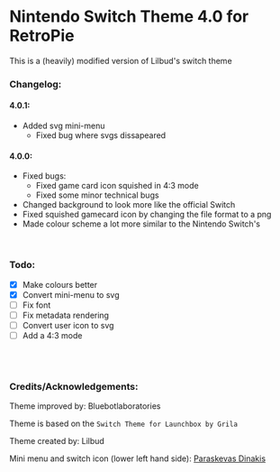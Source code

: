 # Nintendo Switch Theme 4.0 for RetroPie

This is a (heavily) modified version of Lilbud's switch theme

### Changelog:

#### 4.0.1:
- Added svg mini-menu
  - Fixed bug where svgs dissapeared
#### 4.0.0:
- Fixed bugs:
  - Fixed game card icon squished in 4:3 mode
  - Fixed some minor technical bugs
- Changed background to look more like the official Switch
- Fixed squished gamecard icon by changing the file format to a png
- Made colour scheme a lot more similar to the Nintendo Switch's
<br/>

### Todo:

- [x] Make colours better
- [x] Convert mini-menu to svg
- [ ] Fix font
- [ ] Fix metadata rendering
- [ ] Convert user icon to svg
- [ ] Add a 4:3 mode

<br/>
<br/>

### Credits/Acknowledgements:

Theme improved by: Bluebotlaboratories

Theme is based on the ```Switch Theme for Launchbox by Grila```

Theme created by: Lilbud

Mini menu and switch icon (lower left hand side): [Paraskevas Dinakis
](https://codepen.io/perry_nt)

